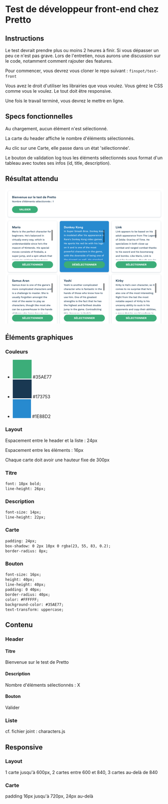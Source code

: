 # Test de développeur front-end chez Pretto

## Instructions

Le test devrait prendre plus ou moins 2 heures à finir. Si vous dépasser un peu ce n'est pas grave. Lors de l'entretien, nous aurons une discussion sur le code, notamment comment rajouter des features.

Pour commencer, vous devrez vous cloner le repo suivant : `finspot/test-front`

Vous avez le droit d'utiliser les librairies que vous voulez. Vous gérez le CSS comme vous le voulez. Le tout doit être responsive.

Une fois le travail terminé, vous devrez le mettre en ligne.

## Specs fonctionnelles

Au chargement, aucun élément n'est sélectionné.

La carte du header affiche le nombre d'éléments sélectionnés.

Au clic sur une Carte, elle passe dans un état 'sélectionnée'.

Le bouton de validation log tous les éléments sélectionnés sous format d'un tableau avec toutes ses infos (id, title, description).

## Résultat attendu

![Maquette test front end Pretto](smashbros.png)

## Éléments graphiques

### Couleurs

- ![Color Primary](primary.png) #35AE77
- ![Color Neutral](neutral.png) #173753
- ![Color accent](accent.png) #1E88D2

### Layout

Espacement entre le header et la liste : 24px

Espacement entre les éléments : 16px

Chaque carte doit avoir une hauteur fixe de 300px

### Titre

```
font: 18px bold;
line-height: 26px;
```

### Description

```
font-size: 14px;
line-height: 22px;
```

### Carte

```
padding: 24px;
box-shadow: 0 2px 10px 0 rgba(23, 55, 83, 0.2);
border-radius: 8px;
```

### Bouton

```
font-size: 16px;
height: 40px;
line-height: 40px;
padding: 0 40px;
border-radius: 40px;
color: #FFFFFF;
background-color: #35AE77;
text-transform: uppercase;
```

## Contenu

### Header

#### Titre

Bienvenue sur le test de Pretto

#### Description

Nombre d'éléments sélectionnés : X

#### Bouton

Valider

### Liste

cf. fichier joint : characters.js

## Responsive

### Layout

1 carte jusqu'à 600px, 2 cartes entre 600 et 840, 3 cartes au-delà de 840

### Carte

padding 16px jusqu'à 720px, 24px au-delà
